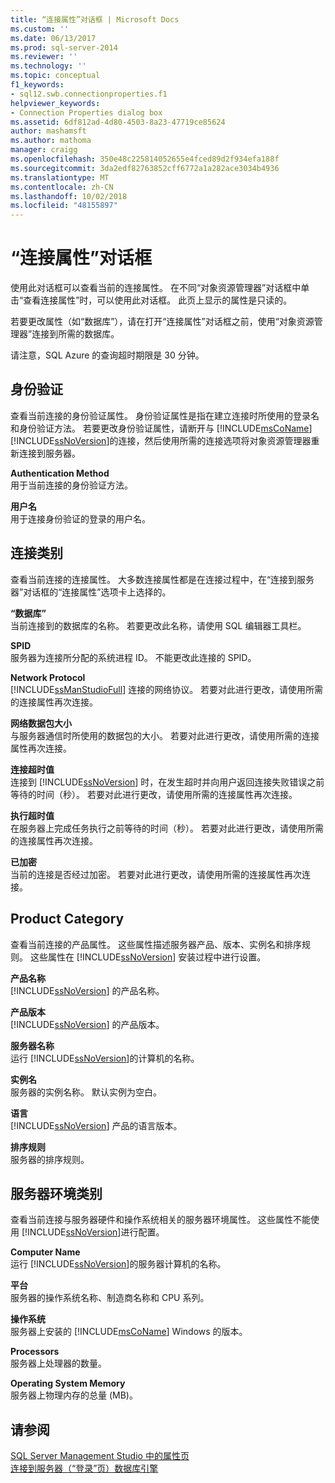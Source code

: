 ```yaml
---
title: “连接属性”对话框 | Microsoft Docs
ms.custom: ''
ms.date: 06/13/2017
ms.prod: sql-server-2014
ms.reviewer: ''
ms.technology: ''
ms.topic: conceptual
f1_keywords:
- sql12.swb.connectionproperties.f1
helpviewer_keywords:
- Connection Properties dialog box
ms.assetid: 6df812ad-4d80-4503-8a23-47719ce85624
author: mashamsft
ms.author: mathoma
manager: craigg
ms.openlocfilehash: 350e48c225814052655e4fced89d2f934efa188f
ms.sourcegitcommit: 3da2edf82763852cff6772a1a282ace3034b4936
ms.translationtype: MT
ms.contentlocale: zh-CN
ms.lasthandoff: 10/02/2018
ms.locfileid: "48155897"
---
```

# <a name="connection-properties-dialog-box"></a>“连接属性”对话框
  使用此对话框可以查看当前的连接属性。 在不同“对象资源管理器”对话框中单击“查看连接属性”时，可以使用此对话框。 此页上显示的属性是只读的。  
  
 若要更改属性（如“数据库”），请在打开“连接属性”对话框之前，使用“对象资源管理器”连接到所需的数据库。  
  
 请注意，SQL Azure 的查询超时期限是 30 分钟。  
  
## <a name="authentication"></a>身份验证  
 查看当前连接的身份验证属性。 身份验证属性是指在建立连接时所使用的登录名和身份验证方法。 若要更改身份验证属性，请断开与 [!INCLUDE[msCoName](../includes/msconame-md.md)] [!INCLUDE[ssNoVersion](../includes/ssnoversion-md.md)]的连接，然后使用所需的连接选项将对象资源管理器重新连接到服务器。  
  
 **Authentication Method**  
 用于当前连接的身份验证方法。  
  
 **用户名**  
 用于连接身份验证的登录的用户名。  
  
## <a name="connection-category"></a>连接类别  
 查看当前连接的连接属性。 大多数连接属性都是在连接过程中，在“连接到服务器”对话框的“连接属性”选项卡上选择的。  
  
 **“数据库”**  
 当前连接到的数据库的名称。 若要更改此名称，请使用 SQL 编辑器工具栏。  
  
 **SPID**  
 服务器为连接所分配的系统进程 ID。 不能更改此连接的 SPID。  
  
 **Network Protocol**  
 [!INCLUDE[ssManStudioFull](../includes/ssmanstudiofull-md.md)] 连接的网络协议。 若要对此进行更改，请使用所需的连接属性再次连接。  
  
 **网络数据包大小**  
 与服务器通信时所使用的数据包的大小。 若要对此进行更改，请使用所需的连接属性再次连接。  
  
 **连接超时值**  
 连接到 [!INCLUDE[ssNoVersion](../includes/ssnoversion-md.md)] 时，在发生超时并向用户返回连接失败错误之前等待的时间（秒）。 若要对此进行更改，请使用所需的连接属性再次连接。  
  
 **执行超时值**  
 在服务器上完成任务执行之前等待的时间（秒）。 若要对此进行更改，请使用所需的连接属性再次连接。  
  
 **已加密**  
 当前的连接是否经过加密。 若要对此进行更改，请使用所需的连接属性再次连接。  
  
## <a name="product-category"></a>Product Category  
 查看当前连接的产品属性。 这些属性描述服务器产品、版本、实例名和排序规则。 这些属性在 [!INCLUDE[ssNoVersion](../includes/ssnoversion-md.md)] 安装过程中进行设置。  
  
 **产品名称**  
 [!INCLUDE[ssNoVersion](../includes/ssnoversion-md.md)] 的产品名称。  
  
 **产品版本**  
 [!INCLUDE[ssNoVersion](../includes/ssnoversion-md.md)] 的产品版本。  
  
 **服务器名称**  
 运行 [!INCLUDE[ssNoVersion](../includes/ssnoversion-md.md)]的计算机的名称。  
  
 **实例名**  
 服务器的实例名称。 默认实例为空白。  
  
 **语言**  
 [!INCLUDE[ssNoVersion](../includes/ssnoversion-md.md)] 产品的语言版本。  
  
 **排序规则**  
 服务器的排序规则。  
  
## <a name="server-environment-category"></a>服务器环境类别  
 查看当前连接与服务器硬件和操作系统相关的服务器环境属性。 这些属性不能使用 [!INCLUDE[ssNoVersion](../includes/ssnoversion-md.md)]进行配置。  
  
 **Computer Name**  
 运行 [!INCLUDE[ssNoVersion](../includes/ssnoversion-md.md)]的服务器计算机的名称。  
  
 **平台**  
 服务器的操作系统名称、制造商名称和 CPU 系列。  
  
 **操作系统**  
 服务器上安装的 [!INCLUDE[msCoName](../includes/msconame-md.md)] Windows 的版本。  
  
 **Processors**  
 服务器上处理器的数量。  
  
 **Operating System Memory**  
 服务器上物理内存的总量 (MB)。  
  
## <a name="see-also"></a>请参阅  
 [SQL Server Management Studio 中的属性页](../ssms/property-pages-in-sql-server-management-studio.md)   
 [连接到服务器（“登录”页）数据库引擎](../ssms/f1-help/connect-to-server-login-page-database-engine.md)  
  
  
